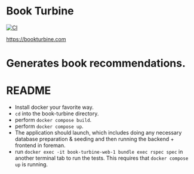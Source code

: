 # Book Turbine
[![CI](https://github.com/weraisedup/book-turbine/actions/workflows/ci_build.yml/badge.svg?branch=main)](https://github.com/weraisedup/book-turbine/actions/workflows/ci_build.yml)

https://bookturbine.com

Generates book recommendations.
=======
# README

- Install docker your favorite way.
- `cd` into the book-turbine directory.
- perform `docker compose build`.
- perform `docker compose up`.
- The application should launch, which includes doing any necessary database 
  preparation & seeding and then running the backend + frontend in foreman.
- run `docker exec -it book-turbine-web-1 bundle exec rspec spec` in another 
  terminal tab to run the tests. This requires that `docker compose up` is running.
